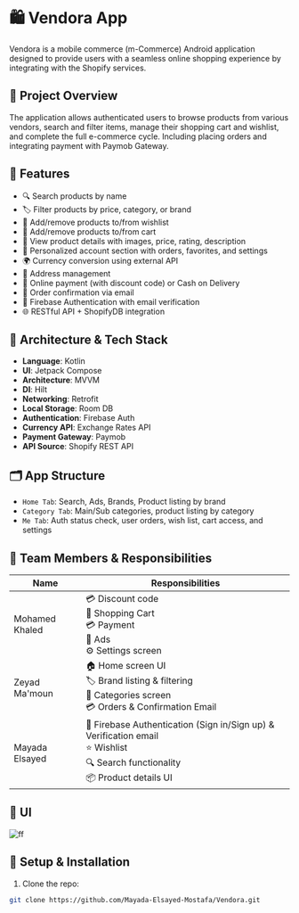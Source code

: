 # 🛍️ Vendora App


Vendora is a mobile commerce (m-Commerce) Android application designed to provide users with a seamless online shopping experience by integrating with the Shopify services.


## 📱 Project Overview

The application allows authenticated users to browse products from various vendors, search and filter items, manage their shopping cart and wishlist, and complete the full e-commerce cycle. Including placing orders and integrating payment with Paymob Gateway.

## 🚀 Features

- 🔍 Search products by name
- 🏷️ Filter products by price, category, or brand
- 💖 Add/remove products to/from wishlist
- 🛒 Add/remove products to/from cart
- 🧾 View product details with images, price, rating, description
- 🧑 Personalized account section with orders, favorites, and settings
- 🌍 Currency conversion using external API
- 📍 Address management 
- 💸 Online payment (with discount code) or Cash on Delivery
- 🧾 Order confirmation via email
- 🔐 Firebase Authentication with email verification
- 🌐 RESTful API + ShopifyDB integration

## 🧩 Architecture & Tech Stack

- **Language**: Kotlin
- **UI**: Jetpack Compose
- **Architecture**: MVVM
- **DI**: Hilt
- **Networking**: Retrofit
- **Local Storage**: Room DB
- **Authentication**: Firebase Auth
- **Currency API**: Exchange Rates API
- **Payment Gateway**: Paymob 
- **API Source**: Shopify REST API 

## 🗂️ App Structure

- `Home Tab`: Search, Ads, Brands, Product listing by brand
- `Category Tab`: Main/Sub categories, product listing by category
- `Me Tab`: Auth status check, user orders, wish list, cart access, and settings


## 👥 Team Members & Responsibilities

| Name              | Responsibilities                                                                 |
|-------------------|-----------------------------------------------------------------------------------|
| Mohamed Khaled    | 💳 Discount code <br> 🛒 Shopping Cart <br> 💳 Payment <br> 🧩 Ads <br> ⚙️ Settings screen  |
| Zeyad Ma'moun     | 🏠 Home screen UI <br> 🏷 Brand listing & filtering <br> 📂 Categories screen <br>💳 Orders & Confirmation Email |
| Mayada Elsayed    |🔐 Firebase Authentication (Sign in/Sign up) & Verification email <br> ⭐ Wishlist <br> 🔍 Search functionality  <br> 📦 Product details UI |



## 📸 UI 
![ff](https://github.com/user-attachments/assets/db73fae4-4a32-42dd-8723-9baae738f2eb)



## 🧪 Setup & Installation

1. Clone the repo:

```bash
git clone https://github.com/Mayada-Elsayed-Mostafa/Vendora.git
